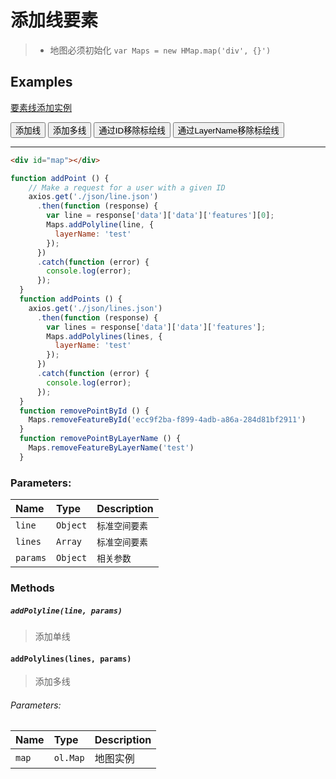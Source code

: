 # 添加线要素

> * 地图必须初始化 `var Maps = new HMap.map('div', {}')`

## Examples

[要素线添加实例](../../example/addLines.html)

<html lang="en">
<head>
  <meta charset="UTF-8">
  <title>测试添加线</title>
  <link rel="stylesheet" href="./lib/map/HMap.css" type="text/css">
  <script src="./lib/map/HMap.js"></script>
</head>
<body>
<button onclick="addPoint()">添加线</button>
<button onclick="addPoints()">添加多线</button>
<button onclick="removePointById()">通过ID移除标绘线</button>
<button onclick="removePointByLayerName()">通过LayerName移除标绘线</button>
<div id="map"></div>
<script src="./lib/axios/axios.js"></script>
<script type="text/javascript">
  var cor = [
    {
      "level": 0,
      "resolution": 0.010986328383069278,
      "scale": 4617150
    },
    {
      "level": 1,
      "resolution": 0.005493164191534639,
      "scale": 2308575
    },
    {
      "level": 2,
      "resolution": 0.0027465809060368165,
      "scale": 1154287
    },
    {
      "level": 3,
      "resolution": 0.0013732916427489112,
      "scale": 577144
    },
    {
      "level": 4,
      "resolution": 6.866458213744556E-4,
      "scale": 288572
    },
    {
      "level": 5,
      "resolution": 3.433229106872278E-4,
      "scale": 144286
    },
    {
      "level": 6,
      "resolution": 1.716614553436139E-4,
      "scale": 72143
    },
    {
      "level": 7,
      "resolution": 8.582953794130404E-5,
      "scale": 36071
    },
    {
      "level": 8,
      "resolution": 4.291595870115493E-5,
      "scale": 18036
    },
    {
      "level": 9,
      "resolution": 2.1457979350577466E-5,
      "scale": 9018
    },
    {
      "level": 10,
      "resolution": 1.0728989675288733E-5,
      "scale": 4509
    },
    {
      "level": 11,
      "resolution": 5.363305107141452E-6,
      "scale": 2254
    },
    {
      "level": 12,
      "resolution": 2.681652553570726E-6,
      "scale": 1127
    }
  ];
  var resolutions = [];
  for (var i = 0; i < cor.length; i++) {
    resolutions.push(cor[i].resolution);
  }
  var Maps = new HMap.Map();
  Maps.initMap('map', {
    interactions: {
      altShiftDragRotate: true,
      doubleClickZoom: true,
      keyboard: true,
      mouseWheelZoom: true,
      shiftDragZoom: true,
      dragPan: true,
      pinchRotate: true,
      pinchZoom: true,
      zoomDelta: 1, // 缩放增量（默认一级）
      zoomDuration: 500 // 缩放持续时间
    },
    controls: {
      attribution: true,
      attributionOptions: {
        className: 'ol-attribution', // Default
        target: 'attributionTarget',
      },
      rotate: true,
      rotateOptions: {
        className: 'ol-rotate', // Default
        target: 'rotateTarget',
      },
      zoom: true,
      zoomOptions: {
        className: 'ol-zoom', // Default
        target: 'zoomTarget',
      },
      overViewMapVisible: false,
      scaleLineVisible: true
    },
    view: {
      center: [115.92466595234826, 27.428038204473552],
      resolutions: resolutions,
      fullExtent: [109.72859368643232, 24.010266905347684, 121.13105988819079, 30.76693489432357],
      tileSize: 256,
      origin: [-400, 399.9999999999998],
      enableRotation: true, // 是否允许旋转
      projection: 'EPSG:4326',
      rotation: 0,
      zoom: 1, // resolution
      zoomFactor: 2 // 用于约束分变率的缩放因子（高分辨率设备需要注意）
    },
    logo: {},
    baseLayers: [  // 不传时默认加载OSM地图。
      {
        layerName: 'vector',
        isDefault: true,
        layerType: 'TileXYZ',
        opaque: false, //图层是否不透明
        layerUrl: 'http://171.34.40.68:6080/arcgis/rest/services/JXMAP_2016_2/MapServer',
      }
    ]
  });
  console.log(Maps);
  function addPoint () {
    // Make a request for a user with a given ID
    axios.get('./json/line.json')
      .then(function (response) {
        var line = response['data']['data']['features'][0];
        Maps.addPolyline(line, {
          layerName: 'test'
        });
      })
      .catch(function (error) {
        console.log(error);
      });
  }
  function addPoints () {
    axios.get('./json/lines.json')
      .then(function (response) {
        var lines = response['data']['data']['features'];
        Maps.addPolylines(lines, {
          layerName: 'test'
        });
      })
      .catch(function (error) {
        console.log(error);
      });
  }
  function removePointById () {
    Maps.removeFeatureById('ecc9f2ba-f899-4adb-a86a-284d81bf2911')
  }
  function removePointByLayerName () {
    Maps.removeFeatureByLayerName('test')
  }
</script>
</body>
</html>

---

```html
<div id="map"></div>
```
```javascript
function addPoint () {
    // Make a request for a user with a given ID
    axios.get('./json/line.json')
      .then(function (response) {
        var line = response['data']['data']['features'][0];
        Maps.addPolyline(line, {
          layerName: 'test'
        });
      })
      .catch(function (error) {
        console.log(error);
      });
  }
  function addPoints () {
    axios.get('./json/lines.json')
      .then(function (response) {
        var lines = response['data']['data']['features'];
        Maps.addPolylines(lines, {
          layerName: 'test'
        });
      })
      .catch(function (error) {
        console.log(error);
      });
  }
  function removePointById () {
    Maps.removeFeatureById('ecc9f2ba-f899-4adb-a86a-284d81bf2911')
  }
  function removePointByLayerName () {
    Maps.removeFeatureByLayerName('test')
  }
```

### Parameters:

|Name|Type|Description|
|:---|:---|:----------|
|`line`|`Object`| `标准空间要素` |
|`lines`|`Array`| `标准空间要素` |
|`params`|`Object`| `相关参数` |

### Methods

##### `addPolyline(line, params)`

> 添加单线

#### `addPolylines(lines, params)`

> 添加多线

###### Parameters:

|Name|Type|Description|
|:---|:---|:----------|
|`map`|`ol.Map`| 地图实例 |
